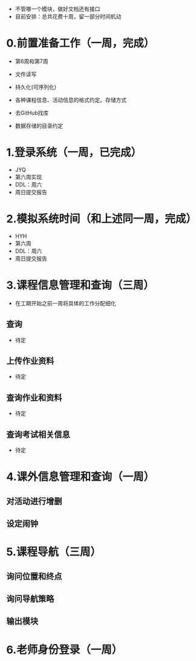 - 不管哪一个模块，做好文档还有接口
- 目前安排：总共花费十周，留一部分时间机动

# 0.前置准备工作（一周，完成）

- 第6周和第7周

- 文件读写
- 持久化(可序列化)
- 各种课程信息、活动信息的格式约定。存储方式
- 去GitHub找库
- 数据存储的目录约定

# 1.登录系统（一周，已完成）

- JYQ
- 第六周实现
- DDL：周六
- 周日提交报告

# 2.模拟系统时间（和上述同一周，完成）

- HYH
- 第六周
- DDL：周六
- 周日提交报告

# 3.课程信息管理和查询（三周）

- 在工期开始之前一周将具体的工作分配细化

## 查询

- 待定

## 上传作业资料

- 待定

## 查询作业和资料

- 待定

## 查询考试相关信息

- 待定





# 4.课外信息管理和查询（一周）

## 对活动进行增删

## 设定闹钟

# 5.课程导航（三周）

## 询问位置和终点

## 询问导航策略

## 输出模块



# 6.老师身份登录（一周）

